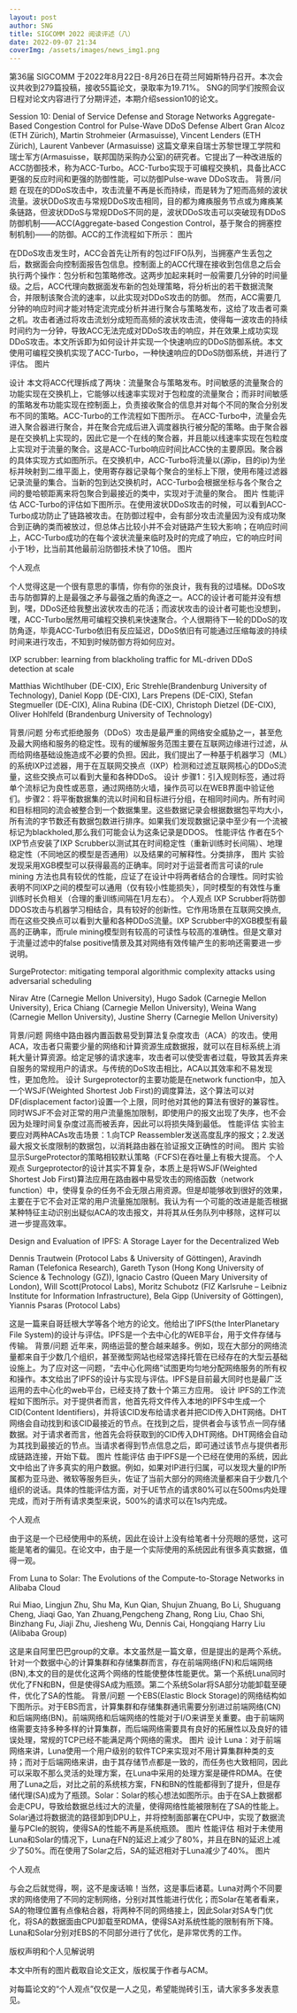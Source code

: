 ```yaml
---
layout: post
author: SNG
title: SIGCOMM 2022 阅读评述（八）
date: 2022-09-07 21:34
coverImg: /assets/images/news_img1.png
---
```


第36届 SIGCOMM 于2022年8月22日-8月26日在荷兰阿姆斯特丹召开。本次会议共收到279篇投稿，接收55篇论文，录取率为19.71%。
SNG的同学们按照会议日程对论文内容进行了分期评述，本期介绍session10的论文。

Session 10: Denial of Service Defense and Storage Networks
Aggregate-Based Congestion Control for Pulse-Wave DDoS Defense
Albert Gran Alcoz (ETH Zürich), Martin Strohmeier (Armasuisse), Vincent Lenders (ETH Zürich), Laurent Vanbever (Armasuisse)
这篇文章来自瑞士苏黎世理工学院和瑞士军方(Armasuisse，联邦国防采购办公室)的研究者。它提出了一种改进版的ACC防御技术，称为ACC-Turbo。ACC-Turbo实现于可编程交换机，具备比ACC更强的反应时间和更强的防御性能，可以防御Pulse-wave DDoS攻击。
背景/问题
在现在的DDoS攻击中，攻击流量不再是长而持续，而是转为了短而高频的波状流量。波状DDoS攻击与常规DDoS攻击相同，目的都为瘫痪服务节点或为瘫痪某条链路，但波状DDoS与常规DDoS不同的是，波状DDoS攻击可以突破现有DDoS防御机制——ACC(Aggregate-based Congestion Control，基于聚合的拥塞控制机制)——的防御。ACC的工作流程如下所示：
图片

在DDoS攻击发生时，ACC会首先让所有的包过FIFO队列，当拥塞产生丢包之后，数据面会向控制面报告包信息。控制面上的ACC代理在接收到包信息之后会执行两个操作：包分析和包策略修改。这两步加起来耗时一般需要几分钟的时间量级。之后，ACC代理向数据面发布新的包处理策略，将分析出的若干数据流聚合，并限制该聚合流的速率，以此实现对DDoS攻击的防御。
然而，ACC需要几分钟的响应时间才能对特定流完成分析并进行聚合与策略发布，这给了攻击者可乘之机。攻击者通过将攻击流划分成短而高频的波状攻击流，使得每一波攻击的持续时间约为一分钟，导致ACC无法完成对DDoS攻击的响应，并在效果上成功实现DDoS攻击。本文所诉即为如何设计并实现一个快速响应的DDoS防御系统。本文使用可编程交换机实现了ACC-Turbo，一种快速响应的DDoS防御系统，并进行了评估。
图片

设计
本文将ACC代理拆成了两块：流量聚合与策略发布。时间敏感的流量聚合的功能实现在交换机上，它能够以线速率实现对于包粒度的流量聚合；而非时间敏感的策略发布功能实现在控制面上，负责接收聚合的信息并对每个不同的聚合分别发布不同的策略。ACC-Turbo的工作流程如下图所示。
在ACC-Turbo中，流量会先进入聚合器进行聚合，并在聚合完成后进入调度器执行被分配的策略。由于聚合器是在交换机上实现的，因此它是一个在线的聚合器，并且能以线速率实现在包粒度上实现对于流量的聚合。这是ACC-Turbo响应时间比ACC快的主要原因。聚合器的具体实现方式如图所示。在交换机中，ACC-Turbo将流量以(源ip，目的ip)为坐标并映射到二维平面上，使用寄存器记录每个聚合的坐标上下限，使用布隆过滤器记录流量的集合。当新的包到达交换机时，ACC-Turbo会根据坐标与各个聚合之间的曼哈顿距离来将包聚合到最接近的类中，实现对于流量的聚合。
图片
性能评估
ACC-Turbo的评估如下图所示。在使用波状DDoS攻击的时候，可以看到ACC-Turbo成功防止了链路被攻击。在防御过程中，会有部分攻击流量因为没有成功聚合到正确的类而被放过，但总体占比较小并不会对链路产生较大影响；在响应时间上，ACC-Turbo成功的在每个波状流量来临时及时的完成了响应，它的响应时间小于1秒，比当前其他最前沿防御技术快了10倍。
图片

个人观点

个人觉得这是一个很有意思的事情，你有你的张良计，我有我的过墙梯。DDoS攻击与防御算的上是最强之矛与最强之盾的角逐之一。ACC的设计者可能并没有想到，嘿，DDoS还给我整出波状攻击的花活；而波状攻击的设计者可能也没想到，嘿，ACC-Turbo居然用可编程交换机来快速聚合。个人很期待下一轮的DDoS的攻防角逐，毕竟ACC-Turbo依旧有反应延迟，DDoS依旧有可能通过压缩每波的持续时间来进行攻击，不知到时候防御方将如何应对。

IXP scrubber: learning from blackholing traffic for ML-driven DDoS detection at scale


Matthias Wichtlhuber (DE-CIX), Eric Strehle(Brandenburg University of Technology), Daniel Kopp (DE-CIX), Lars Prepens (DE-CIX), Stefan Stegmueller (DE-CIX), Alina Rubina (DE-CIX), Christoph Dietzel (DE-CIX), Oliver Hohlfeld (Brandenburg University of Technology)




背景/问题
分布式拒绝服务（DDoS）攻击是最严重的网络安全威胁之一，甚至危及最大网络和服务的稳定性。现有的缓解服务范围主要在互联网边缘进行过滤，从而给网络基础设施造成不必要的负担。因此，我们提出了一种基于机器学习（ML）的系统IXP过滤器，用于在互联网交换点（IXP）检测和过滤互联网核心的DDoS流量，这些交换点可以看到大量和各种DDoS。
设计
步骤1：引入规则标签，通过将单个流标记为良性或恶意，通过网络防火墙，操作员可以在WEB界面中验证他们。步骤2：将平衡数据集的流以时间和目标进行分组，在相同时间内。所有时间和目标相同的流会被整合到一个数据集里。这些数据记录会根据数据包平均大小，所有流的字节数还有数据包数进行排序。如果我们发现数据记录中至少有一个流被标记为blackholed,那么我们可能会认为这条记录是DDOS。
性能评估
作者在5个IXP节点安装了IXP Scrubber以测试其在时间稳定性（重新训练时长间隔）、地理稳定性（不同地区的模型是否通用）以及结果的可解释性。分类排序，
图片
实验发现采用XGB模型可以获得最高的正确率。同时对于运营者而言可读的rule mining 方法也具有较优的性能，应证了在设计中将两者结合的合理性。同时实验表明不同IXP之间的模型可以通用（仅有较小性能损失），同时模型的有效性与重训练时长负相关（合理的重训练间隔在1月左右）。
个人观点
IXP Scrubber将防御DDOS攻击与机器学习相结合，具有较好的创新性。它作用场景在互联网交换点,而在这些交换点可以看到大量和各种DDoS流量。IXP Scrubber中的XGB模型有最高的正确率，而rule mining模型则有较高的可读性与较高的准确性。但是文章对于流量过滤中的false positive情景及其对网络有效传输产生的影响还需要进一步说明。


SurgeProtector: mitigating temporal algorithmic complexity attacks using adversarial scheduling


Nirav Atre (Carnegie Mellon University), Hugo Sadok (Carnegie Mellon University), Erica Chiang (Carnegie Mellon University), Weina Wang (Carnegie Mellon University), Justine Sherry (Carnegie Mellon University)




背景/问题
网络中路由器内置函数易受到算法复杂度攻击（ACA）的攻击。使用ACA，攻击者只需要少量的网络和计算资源生成数据报，就可以在目标系统上消耗大量计算资源。给定足够的请求速率，攻击者可以使受害者过载，导致其丢弃来自服务的常规用户的请求。与传统的DoS攻击相比，ACA以其效率和不易发现性，更加危险。
设计
Surgeprotector的主要功能是在network function中，加入一个WSJF(Weighted Shortest Job First)的调度算法，这个算法可以对DF(displacement factor)设置一个上限，同时他对其他的算法有很好的兼容性。同时WSJF不会对正常的用户流量施加限制，即使用户的报文出现了失序，也不会因为处理时间复杂度过高而被丢弃，因此可以将损失降到最低。
性能评估
实验主要应对两种ACAs攻击场景：1.向TCP Reassembler发送高度乱序的报文；2.发送最大报文长度限制的数据包，以消耗路由器在验证报文正确性的时间。
图片
实验显示SurgeProtector的策略相较默认策略（FCFS)在吞吐量上有极大提高。
个人观点
Surgeprotector的设计其实不算复杂，本质上是将WSJF(Weighted Shortest Job First)算法应用在路由器中易受攻击的网络函数（network function）中，使得复杂的任务不会无限占用资源。但是却能够收到很好的效果，主要在于它不会对正常的用户流量施加限制。我认为有一个可能的改进是能否根据某种特征主动识别出疑似ACA的攻击报文，并将其从任务队列中移除，这样可以进一步提高效率。


Design and Evaluation of IPFS: A Storage Layer for the Decentralized Web


Dennis Trautwein (Protocol Labs & University of Göttingen), Aravindh Raman (Telefonica Research), Gareth Tyson (Hong Kong University of Science & Technology (GZ)), Ignacio Castro (Queen Mary University of London), Will Scott(Protocol Labs), Moritz Schubotz (FIZ Karlsruhe – Leibniz Institute for Information Infrastructure), Bela Gipp (University of Göttingen), Yiannis Psaras (Protocol Labs)




这是一篇来自哥廷根大学等各个地方的论文。他给出了IPFS(the InterPlanetary File System)的设计与评估。IPFS是一个去中心化的WEB平台，用于文件存储与传输。
背景/问题
近年来，网络运营的整合越来越多。例如，现在大部分的网络流量都来自于少数几个组织，甚至微型网站也经常选择托管在已经存在的大型云基础设施上。为了应对这一问题，“去中心化网络”试图更均匀地分配网络服务的所有权和操作。本文给出了IPFS的设计与实现与评估。IPFS是目前最大同时也是最广泛运用的去中心化的web平台，已经支持了数十个第三方应用。
设计
IPFS的工作流程如下图所示。对于提供者而言，他首先将文件传入本地的IPFS中生成一个CID(Content Identifiers)，并将该CID发布给请求者并把CID传入DHT网络。DHT网络会自动找到和该CID最接近的节点。在找到之后，提供者会与该节点一同存储数据。对于请求者而言，他首先会将获取到的CID传入DHT网络。DHT网络会自动为其找到最接近的节点。当请求者得到节点信息之后，即可通过该节点与提供者形成链路连接，开始下载。
图片
性能评估
由于IPFS是一个已经在使用的系统，因此文中给出了许多真实的用户数据。例如，如果对IP进行归属，可以发现大量的IP所属都为亚马逊、微软等服务巨头，佐证了当前大部分的网络流量都来自于少数几个组织的说话。具体的性能评估方面，对于UE节点的请求80%可以在500ms内处理完成，而对于所有请求类型来说，500%的请求可以在1s内完成。

个人观点

由于这是一个已经使用中的系统，因此在设计上没有给笔者十分亮眼的感觉，这可能是笔者的偏见。在论文中，由于是一个实际使用的系统因此有很多真实数据，值得一观。



From Luna to Solar: The Evolutions of the Compute-to-Storage Networks in Alibaba Cloud


Rui Miao, Lingjun Zhu, Shu Ma, Kun Qian, Shujun Zhuang, Bo Li, Shuguang Cheng, Jiaqi Gao, Yan Zhuang,Pengcheng Zhang, Rong Liu, Chao Shi, Binzhang Fu, Jiaji Zhu, Jiesheng Wu, Dennis Cai, Hongqiang Harry Liu (Alibaba Group)




这是来自阿里巴巴group的文章。本文虽然是一篇文章，但是提出的是两个系统。针对一个数据中心的计算集群和存储集群而言，存在前端网络(FN)和后端网络(BN),本文的目的是优化这两个网络的性能使整体性能更优。第一个系统Luna同时优化了FN和BN，但是使得SA成为瓶颈。第二个系统Solar将SA部分功能卸载至硬件，优化了SA的性能。
背景/问题
一个EBS(Elastic Block Storage)的网络结构如下图所示。对于EBS而言，计算集群和存储集群通讯需要分别进过前端网络(CN)和后端网络(BN)。前端网络和后端网络的性能对于I/O来讲至关重要。由于前端网络需要支持多种多样的计算集群，而后端网络需要具有良好的拓展性以及良好的错误处理，常规的TCP已经不能满足两个网络的需求。
图片
设计
Luna：对于前端网络来讲，Luna使用一个用户级别的软件TCP来实现对不用计算集群种类的支持；而对于后端网络来讲，由于其存储节点都是一致的，而任务也大致相同，因此可以采取不那么灵活的处理方案，在Luna中采用的处理方案是硬件RDMA。在使用了Luna之后，对比之前的系统核方案，FN和BN的性能都得到了提升，但是存储代理(SA)成为了瓶颈。Solar：Solar的核心想法如图所示。由于在SA上数据都会走CPU，导致给数据总线过大的流量，使得网络性能被限制在了SA的性能上。Solar通过将数据流的路径卸到DPU上，并将控制面部署在CPU中，实现了数据流量与PCIe的脱钩，使得SA的性能不再是系统瓶颈。
图片
性能评估
相对于未使用Luna和Solar的情况下，Luna在FN的延迟上减少了80%，并且在BN的延迟上减少了50%。而在使用了Solar之后，SA的延迟相对于Luna减少了40%。
图片

个人观点



与会之后就觉得，啊，这不是废话嘛！当然，这是事后诸葛。Luna对两个不同要求的网络使用了不同的定制网络，分别对其性能进行优化；而Solar在笔者看来，SA的物理位置有点像粘合器，将两种不同的网络接上，因此Solar对SA专门优化，将SA的数据面由CPU卸载至RDMA，使得SA对系统性能的限制有所下降。Luna和Solar分别对EBS的不同部分进行了优化，是非常优秀的工作。


版权声明和个人见解说明

本文中所有的图片截取自论文正文，版权属于作者与ACM。

对每篇论文的“个人观点”仅仅是一人之见，希望能抛砖引玉，请大家多多发表意见。